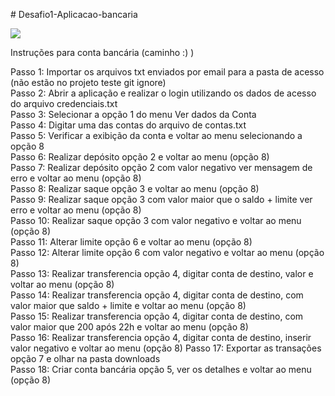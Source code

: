 ﻿﻿# Desafio1-Aplicacao-bancaria

[![](https://mermaid.ink/img/pako:eNqtV1tv2jAU_iuRn-hqKlooXVE1iQHSkFLYCuvDxjSdJYZaSuzMcVi7qv99TjBZnNi06sZLyLmf71zsPKKAhwQNUBBBmo4pbATEK-apX0HxRpxJeA8sAEHBe9yx8l_bW0hB2cZjWUwEH0Mh6eQPN4QF1OCHPPsRES-FKOQWekRjKonFoKQJbzojYkuDHd1LKy9VIZ-m8mopgKUQAH_n3al3LpRkSbO4C-pWKJMeDUcRJawa37GJVcsGD7aCgg0osAkAbqSNzQiO3CEYLG1mS8TzcRqKW05DL1CiO8WW9qsapHjiWo8EDQPaw4bIWdVJ66CQxsYU0sgooUUOlYvpF8i57C_3QLaaaYYk4SmVvFUtflmRLURc7ODPq9FUT-FnRl6pC5EkAoSO3WqD8S33dVe4Dcm8mddE7PA7FEyVNyappMxijtwnXEg9IZJy9qGYmoc9ek8rZiwM3R3WVcFj8oJJantjUBZCkDCDNKCxYlsnM1lbqISFKveA1x3tGtw64HESkZqT430irUrs5uRhM0xcCQvXg8GVELDFsWsUlFNXG4-StYs10V5Nfh5BOV5Oq39jsmpP9-UyuT4PICrgUDJjo3DOLaTt2JZZrafK9fxoOSeKXnbt7bmgGxK7uLrnLWyeqFmsnQdljkuVWFH2D1xANbkyzpZ7znYRWWcP17071tttbtVdwNKJS2SuzR80oWNylLmAQJc6R8GxDKqnslG7NWUQ7V0Obz59nt7Ov4_ms-XwWanl5PqjU2g88afX0-VwPL_5n1cVzW9cVTT94FWlSf76zUtAyPTA6fzCUxlkBhH9DW6dcuX_zIBJGkKot5i1x_7hqHdU3i8UX1B7fzqZLSevK-wzgFoWzcGgfb6hzDzAUgmSBo7QbybjyWw0HfrPaTiS0KJaqPDuZi8IuwM3e2l03PGem-ce5Yb3TZKpOzKDmExZksly8SQKhV9chAX1yOKlaJCIQzgSJFQ4UojSxuwbTXLVbhsHfJ1Zu3ob7Dft9qJxldfWKrxdjyGMVN_HQEP1OVMUb4XknTrKVmig_oZkDVkkV2jFnpQoZJIvHliABlJkBKMsUQud6A8gNFirvBSVhOouKK71J1L-wCgB9oXzeK-oXtHgEd2jQfu0f3pyftbrdk67Z-cX_W7nLUYPit7vnfQuOx1F7_e6l_3exRNGvwsTpye984ve20L6onPWvew-_QGcwz88?type=png)](https://mermaid.live/edit#pako:eNqtV1tv2jAU_iuRn-hqKlooXVE1iQHSkFLYCuvDxjSdJYZaSuzMcVi7qv99TjBZnNi06sZLyLmf71zsPKKAhwQNUBBBmo4pbATEK-apX0HxRpxJeA8sAEHBe9yx8l_bW0hB2cZjWUwEH0Mh6eQPN4QF1OCHPPsRES-FKOQWekRjKonFoKQJbzojYkuDHd1LKy9VIZ-m8mopgKUQAH_n3al3LpRkSbO4C-pWKJMeDUcRJawa37GJVcsGD7aCgg0osAkAbqSNzQiO3CEYLG1mS8TzcRqKW05DL1CiO8WW9qsapHjiWo8EDQPaw4bIWdVJ66CQxsYU0sgooUUOlYvpF8i57C_3QLaaaYYk4SmVvFUtflmRLURc7ODPq9FUT-FnRl6pC5EkAoSO3WqD8S33dVe4Dcm8mddE7PA7FEyVNyappMxijtwnXEg9IZJy9qGYmoc9ek8rZiwM3R3WVcFj8oJJantjUBZCkDCDNKCxYlsnM1lbqISFKveA1x3tGtw64HESkZqT430irUrs5uRhM0xcCQvXg8GVELDFsWsUlFNXG4-StYs10V5Nfh5BOV5Oq39jsmpP9-UyuT4PICrgUDJjo3DOLaTt2JZZrafK9fxoOSeKXnbt7bmgGxK7uLrnLWyeqFmsnQdljkuVWFH2D1xANbkyzpZ7znYRWWcP17071tttbtVdwNKJS2SuzR80oWNylLmAQJc6R8GxDKqnslG7NWUQ7V0Obz59nt7Ov4_ms-XwWanl5PqjU2g88afX0-VwPL_5n1cVzW9cVTT94FWlSf76zUtAyPTA6fzCUxlkBhH9DW6dcuX_zIBJGkKot5i1x_7hqHdU3i8UX1B7fzqZLSevK-wzgFoWzcGgfb6hzDzAUgmSBo7QbybjyWw0HfrPaTiS0KJaqPDuZi8IuwM3e2l03PGem-ce5Yb3TZKpOzKDmExZksly8SQKhV9chAX1yOKlaJCIQzgSJFQ4UojSxuwbTXLVbhsHfJ1Zu3ob7Dft9qJxldfWKrxdjyGMVN_HQEP1OVMUb4XknTrKVmig_oZkDVkkV2jFnpQoZJIvHliABlJkBKMsUQud6A8gNFirvBSVhOouKK71J1L-wCgB9oXzeK-oXtHgEd2jQfu0f3pyftbrdk67Z-cX_W7nLUYPit7vnfQuOx1F7_e6l_3exRNGvwsTpye984ve20L6onPWvew-_QGcwz88)

Instruções para conta bancária (caminho :) )

Passo 1: Importar os arquivos txt enviados por email para a pasta de acesso (não estão no projeto teste git ignore)  
Passo 2: Abrir a aplicação e realizar o login utilizando os dados de acesso do arquivo credenciais.txt  
Passo 3: Selecionar a opção 1 do menu Ver dados da Conta  
Passo 4: Digitar uma das contas do arquivo de contas.txt  
Passo 5: Verificar a exibição da conta e voltar ao menu selecionando a opção 8  
Passo 6: Realizar depósito opção 2 e voltar ao menu (opção 8)  
Passo 7: Realizar depósito opção 2 com valor negativo ver mensagem de erro e voltar ao menu (opção 8)  
Passo 8: Realizar saque opção 3 e voltar ao menu (opção 8)  
Passo 9: Realizar saque opção 3 com valor maior que o saldo + limite ver erro e voltar ao menu (opção 8)  
Passo 10: Realizar saque opção 3 com valor negativo e voltar ao menu (opção 8)  
Passo 11: Alterar limite opção 6 e voltar ao menu (opção 8)  
Passo 12: Alterar limite opção 6 com valor negativo e voltar ao menu (opção 8)  
Passo 13: Realizar transferencia opção 4, digitar conta de destino, valor e voltar ao menu (opção 8)  
Passo 14: Realizar transferencia opção 4, digitar conta de destino, com valor maior que saldo + limite e voltar ao menu (opção 8)  
Passo 15: Realizar transferencia opção 4, digitar conta de destino, com valor maior que 200 após 22h e voltar ao menu (opção 8)  
Passo 16: Realizar transferencia opção 4, digitar conta de destino, inserir valor negativo e voltar ao menu (opção 8)
Passo 17: Exportar as transações opção 7 e olhar na pasta downloads  
Passo 18: Criar conta bancária opção 5, ver os detalhes e voltar ao menu (opção 8)  
  
